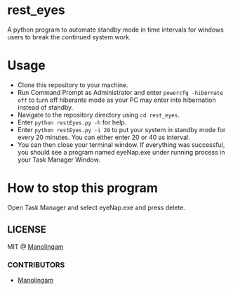 # rest_eyes
A python program to automate standby mode in time intervals for windows users to break the continued system work.

# Usage
* Clone this repository to your machine.
* Run Command Prompt as Administrator and enter `powercfg -hibernate off` to turn off hiberante mode as your PC may enter into hibernation instead of standby.
* Navigate to the repository directory using `cd rest_eyes`.
* Enter `python restEyes.py -h` for help.
* Enter `python restEyes.py -i 20` to put your system in standby mode for every 20 minutes. You can either enter 20 or 40 as interval.
* You can then close your terminal window. If everything was successful, you should see a program named eyeNap.exe under running process in your Task Manager Window.

# How to stop this program
Open Task Manager and select eyeNap.exe and press delete.

## LICENSE
MIT @ [Manolingam](./LICENSE)

### CONTRIBUTORS
* [Manolingam](https://github.com/manolingam)


